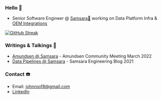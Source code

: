### Hello 👋
- Senior Software Engineer @ [Samsara🦉](https://www.samsara.com/) working on Data Platform Infra & [OEM Integrations](https://www.samsara.com/products/telematics/oem-integrations/)

[![GitHub Streak](https://github-readme-streak-stats.herokuapp.com/?user=jroof88)](https://git.io/streak-stats)

### Writings & Talkings 📝
- [Amundsen @ Samsara](https://www.youtube.com/watch?v=b7IKabySpvQ) - Amundsen Community Meeting March 2022
- [Data Pipelines @ Samsara](https://www.samsara.com/blog/data-pipelines-at-samsara/) - Samsara Engineering Blog 2021

### Contact ☎️
- Email: johnroof8@gmail.com
- [LinkedIn](https://www.linkedin.com/in/jroof88/)
